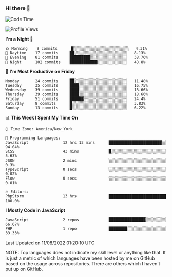 ### Hi there 👋

<!--
**LynxJinxxy/LynxJinxxy** is a ✨ _special_ ✨ repository because its `README.md` (this file) appears on your GitHub profile.

Here are some ideas to get you started:

- 🔭 I’m currently working on ...
- 🌱 I’m currently learning ...
- 👯 I’m looking to collaborate on ...
- 🤔 I’m looking for help with ...
- 💬 Ask me about ...
- 📫 How to reach me: ...
- 😄 Pronouns: ...
- ⚡ Fun fact: ...
-->

<!--START_SECTION:waka-->
![Code Time](http://img.shields.io/badge/Code%20Time-9%20hrs%2046%20mins-blue)

![Profile Views](http://img.shields.io/badge/Profile%20Views-0-blue)

**I'm a Night 🦉** 

```text
🌞 Morning    9 commits      █░░░░░░░░░░░░░░░░░░░░░░░░   4.31% 
🌆 Daytime    17 commits     ██░░░░░░░░░░░░░░░░░░░░░░░   8.13% 
🌃 Evening    81 commits     █████████░░░░░░░░░░░░░░░░   38.76% 
🌙 Night      102 commits    ████████████░░░░░░░░░░░░░   48.8%

```
📅 **I'm Most Productive on Friday** 

```text
Monday       24 commits     ██░░░░░░░░░░░░░░░░░░░░░░░   11.48% 
Tuesday      35 commits     ████░░░░░░░░░░░░░░░░░░░░░   16.75% 
Wednesday    39 commits     ████░░░░░░░░░░░░░░░░░░░░░   18.66% 
Thursday     39 commits     ████░░░░░░░░░░░░░░░░░░░░░   18.66% 
Friday       51 commits     ██████░░░░░░░░░░░░░░░░░░░   24.4% 
Saturday     8 commits      █░░░░░░░░░░░░░░░░░░░░░░░░   3.83% 
Sunday       13 commits     █░░░░░░░░░░░░░░░░░░░░░░░░   6.22%

```


📊 **This Week I Spent My Time On** 

```text
⌚︎ Time Zone: America/New_York

💬 Programming Languages: 
JavaScript               12 hrs 13 mins      ███████████████████████░░   94.04% 
SCSS                     43 mins             █░░░░░░░░░░░░░░░░░░░░░░░░   5.63% 
JSON                     2 mins              ░░░░░░░░░░░░░░░░░░░░░░░░░   0.3% 
TypeScript               0 secs              ░░░░░░░░░░░░░░░░░░░░░░░░░   0.02% 
Flow                     0 secs              ░░░░░░░░░░░░░░░░░░░░░░░░░   0.01%

🔥 Editors: 
PhpStorm                 13 hrs              █████████████████████████   100.0%

```

**I Mostly Code in JavaScript** 

```text
JavaScript               2 repos             ████████████████░░░░░░░░░   66.67% 
PHP                      1 repo              ████████░░░░░░░░░░░░░░░░░   33.33%

```



 Last Updated on 11/08/2022 01:20:10 UTC
<!--END_SECTION:waka-->
NOTE: Top languages does not indicate my skill level or anything like that. It is just a metric of which languages have been hosted by me on GitHub based on the usage across repositories. There are others which I haven't put up on GitHub.

